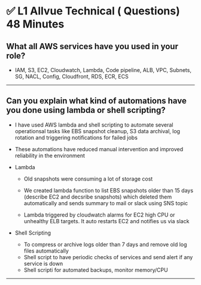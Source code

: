 # ✅ L1 Allvue Technical ( Questions) 48 Minutes

What all AWS services have you used in your role?
-
- IAM, S3, EC2, Cloudwatch, Lambda, Code pipeline, ALB, VPC, Subnets, SG, NACL, Config, Cloudfront, RDS, ECR, ECS

------------------------------------------------------

Can you explain what kind of automations have you done using lambda or shell scripting?
-
- I have used AWS lambda and shell scripting to automate several operationsal tasks like EBS snapshot cleanup, S3 data archival, log rotation and triggering notifications for failed jobs
- These automations have reduced manual intervention and improved reliability in the environment

- Lambda
  - Old snapshots were consuming a lot of storage cost
  - We created lambda function to list EBS snapshots older than 15 days (describe EC2 and decsribe snapshots) which deleted them automatically and sends summary to mail or slack using SNS topic
 
  - Lambda triggered by cloudwatch alarms for EC2 high CPU or unhealthy ELB targets. It auto restarts EC2 and notifies us via slack
 
- Shell Scripting
  - To compress or archive logs older than 7 days and remove old log files automatically
  - Shell script to have periodic checks of services and send alert if any service is down
  - Shell scripti for automated backups, monitor memory/CPU
 

------------------------------------------------------

